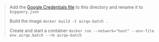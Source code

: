 > Add the [Google Credentials file](https://airqo.slack.com/archives/GTHGHCB4G/p1616442599002000) to this directory and rename it to `bigquery.json`
>
> Build the image
> `docker build -t airqo-batch .`
>
> Create and start a container
>`docker run --network="host" --env-file env.airqo.batch --rm airqo-batch`

